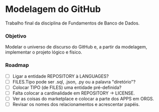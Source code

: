 # Modelagem do GitHub

Trabalho final da disciplina de Fundamentos de Banco de Dados.

### Objetivo
Modelar o universo de discurso do GitHub e, a partir da modelagem, implementar o projeto lógico e físico.


### Roadmap

- [ ] Ligar a entidade REPOSITORY à LANGUAGES?
- [ ] FILES.Tipo pode ser .sql, .json, .py ou a palavra "diretório"?
- [ ] Colocar TIPO (de FILES) uma entidade pré-definida?
- [ ] Falta colocar a cardinalidade em REPOSITORY -> LICENSE.
- [ ] Ver as coisas do marketplace e colocar a parte dos APPS em ORGS.
- [ ] Revisar os nomes dos relacionamentos e acrescentar papéis.